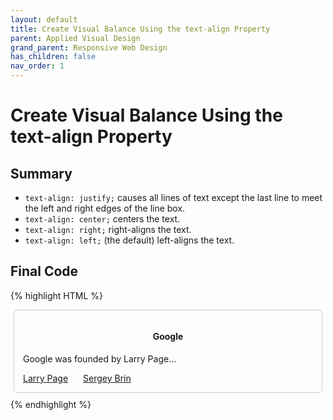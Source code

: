 ```yaml
---
layout: default
title: Create Visual Balance Using the text-align Property
parent: Applied Visual Design
grand_parent: Responsive Web Design
has_children: false
nav_order: 1
---
```

# Create Visual Balance Using the text-align Property
## Summary
- `text-align: justify;` causes all lines of text except the last line to meet the left and right edges of the line box.
- `text-align: center;` centers the text.
- `text-align: right;` right-aligns the text.
- `text-align: left;` (the default) left-aligns the text.

## Final Code

{% highlight HTML %}
<style>
  h4 {
    text-align: center;
  }
  p {
    text-align: justify;
  }
  .links {
    margin-right: 20px;

  }
  .fullCard {
    border: 1px solid #ccc;
    border-radius: 5px;
    margin: 10px 5px;
    padding: 4px;
  }
  .cardContent {
    padding: 10px;
  }
</style>
<div class="fullCard">
  <div class="cardContent">
    <div class="cardText">
      <h4>Google</h4>
      <p>Google was founded by Larry Page...</p>
    </div>
    <div class="cardLinks">
      <a href="https://en.wikipedia.org/wiki/Larry_Page" target="_blank" class="links">Larry Page</a>
      <a href="https://en.wikipedia.org/wiki/Sergey_Brin" target="_blank" class="links">Sergey Brin</a>
    </div>
  </div>
</div>
{% endhighlight %}